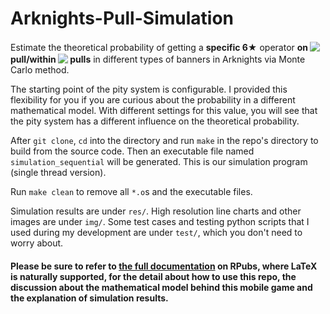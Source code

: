 # Arknights-Pull-Simulation

Estimate the theoretical probability of getting a **specific 6★** operator **on <!-- $i^{th}$ --> <img style="transform: translateY(0.1em); background: white;" src="https://render.githubusercontent.com/render/math?math=i%5E%7Bth%7D"> pull/within <!-- $i$ --> <img style="transform: translateY(0.1em); background: white;" src="https://render.githubusercontent.com/render/math?math=i"> pulls** in different types of banners in Arknights via Monte Carlo method.

The starting point of the pity system is configurable. I provided this flexibility for you if you are curious about the probability in a different mathematical model. With different settings for this value, you will see that the pity system has a different influence on the theoretical probability.

After `git clone`, `cd` into the directory and run `make` in the repo's directory to build from the source code. Then an executable file named `simulation_sequential` will be generated. This is our simulation program (single thread version).

Run `make clean` to remove all `*.o`s and the executable files.

Simulation results are under `res/`. High resolution line charts and other images are under `img/`. Some test cases and testing python scripts that I used during my development are under `test/`, which you don't need to worry about.

#### Please be sure to refer to [the full documentation](https://rpubs.com/zyLiu6707/arknights-pull-simulation) on RPubs, where LaTeX is naturally supported, for the detail about how to use this repo, the discussion about the mathematical model behind this mobile game and the explanation of simulation results.
